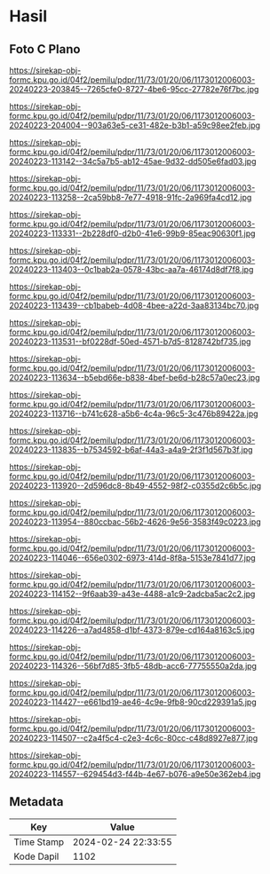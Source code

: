# Hasil

## Foto C Plano

https://sirekap-obj-formc.kpu.go.id/04f2/pemilu/pdpr/11/73/01/20/06/1173012006003-20240223-203845--7265cfe0-8727-4be6-95cc-27782e76f7bc.jpg

https://sirekap-obj-formc.kpu.go.id/04f2/pemilu/pdpr/11/73/01/20/06/1173012006003-20240223-204004--903a63e5-ce31-482e-b3b1-a59c98ee2feb.jpg

https://sirekap-obj-formc.kpu.go.id/04f2/pemilu/pdpr/11/73/01/20/06/1173012006003-20240223-113142--34c5a7b5-ab12-45ae-9d32-dd505e6fad03.jpg

https://sirekap-obj-formc.kpu.go.id/04f2/pemilu/pdpr/11/73/01/20/06/1173012006003-20240223-113258--2ca59bb8-7e77-4918-91fc-2a969fa4cd12.jpg

https://sirekap-obj-formc.kpu.go.id/04f2/pemilu/pdpr/11/73/01/20/06/1173012006003-20240223-113331--2b228df0-d2b0-41e6-99b9-85eac90630f1.jpg

https://sirekap-obj-formc.kpu.go.id/04f2/pemilu/pdpr/11/73/01/20/06/1173012006003-20240223-113403--0c1bab2a-0578-43bc-aa7a-46174d8df7f8.jpg

https://sirekap-obj-formc.kpu.go.id/04f2/pemilu/pdpr/11/73/01/20/06/1173012006003-20240223-113439--cb1babeb-4d08-4bee-a22d-3aa83134bc70.jpg

https://sirekap-obj-formc.kpu.go.id/04f2/pemilu/pdpr/11/73/01/20/06/1173012006003-20240223-113531--bf0228df-50ed-4571-b7d5-8128742bf735.jpg

https://sirekap-obj-formc.kpu.go.id/04f2/pemilu/pdpr/11/73/01/20/06/1173012006003-20240223-113634--b5ebd66e-b838-4bef-be6d-b28c57a0ec23.jpg

https://sirekap-obj-formc.kpu.go.id/04f2/pemilu/pdpr/11/73/01/20/06/1173012006003-20240223-113716--b741c628-a5b6-4c4a-96c5-3c476b89422a.jpg

https://sirekap-obj-formc.kpu.go.id/04f2/pemilu/pdpr/11/73/01/20/06/1173012006003-20240223-113835--b7534592-b6af-44a3-a4a9-2f3f1d567b3f.jpg

https://sirekap-obj-formc.kpu.go.id/04f2/pemilu/pdpr/11/73/01/20/06/1173012006003-20240223-113920--2d596dc8-8b49-4552-98f2-c0355d2c6b5c.jpg

https://sirekap-obj-formc.kpu.go.id/04f2/pemilu/pdpr/11/73/01/20/06/1173012006003-20240223-113954--880ccbac-56b2-4626-9e56-3583f49c0223.jpg

https://sirekap-obj-formc.kpu.go.id/04f2/pemilu/pdpr/11/73/01/20/06/1173012006003-20240223-114046--656e0302-6973-414d-8f8a-5153e7841d77.jpg

https://sirekap-obj-formc.kpu.go.id/04f2/pemilu/pdpr/11/73/01/20/06/1173012006003-20240223-114152--9f6aab39-a43e-4488-a1c9-2adcba5ac2c2.jpg

https://sirekap-obj-formc.kpu.go.id/04f2/pemilu/pdpr/11/73/01/20/06/1173012006003-20240223-114226--a7ad4858-d1bf-4373-879e-cd164a8163c5.jpg

https://sirekap-obj-formc.kpu.go.id/04f2/pemilu/pdpr/11/73/01/20/06/1173012006003-20240223-114326--56bf7d85-3fb5-48db-acc6-77755550a2da.jpg

https://sirekap-obj-formc.kpu.go.id/04f2/pemilu/pdpr/11/73/01/20/06/1173012006003-20240223-114427--e661bd19-ae46-4c9e-9fb8-90cd229391a5.jpg

https://sirekap-obj-formc.kpu.go.id/04f2/pemilu/pdpr/11/73/01/20/06/1173012006003-20240223-114507--c2a4f5c4-c2e3-4c6c-80cc-c48d8927e877.jpg

https://sirekap-obj-formc.kpu.go.id/04f2/pemilu/pdpr/11/73/01/20/06/1173012006003-20240223-114557--629454d3-f44b-4e67-b076-a9e50e362eb4.jpg


## Metadata

| Key        | Value               |
| ---------- | ------------------- |
| Time Stamp | 2024-02-24 22:33:55 |
| Kode Dapil | 1102                |



